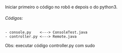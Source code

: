 Iniciar primeiro o código no robô e depois o do python3.

###### Códigos:
    - console.py    <---> ConsoleTest.java
    - controller.py <---> Remote.java

Obs: executar código controller.py com sudo
